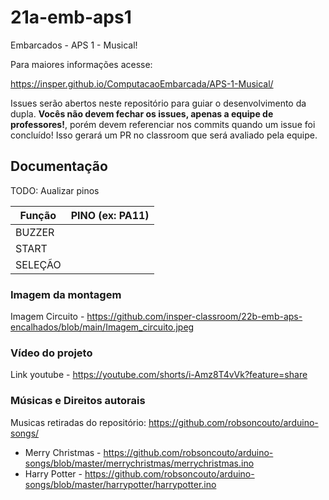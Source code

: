 # 21a-emb-aps1

Embarcados - APS 1 - Musical!

Para maiores informações acesse:

https://insper.github.io/ComputacaoEmbarcada/APS-1-Musical/

Issues serão abertos neste repositório para guiar o desenvolvimento
da dupla. **Vocês não devem fechar os issues, apenas a equipe de professores!**, porém devem referenciar nos commits quando um issue 
foi concluído! Isso gerará um PR no classroom que será avaliado pela equipe.

## Documentação

TODO: Aualizar pinos

| Função  | PINO (ex: PA11) |
|---------|-----------------|
| BUZZER  |                 |
| START   |                 |
| SELEÇÃO |                 |

### Imagem da montagem

Imagem Circuito - https://github.com/insper-classroom/22b-emb-aps-encalhados/blob/main/Imagem_circuito.jpeg

### Vídeo do projeto

Link youtube - https://youtube.com/shorts/i-Amz8T4vVk?feature=share

### Músicas e Direitos autorais

Musicas retiradas do repositório: https://github.com/robsoncouto/arduino-songs/
  - Merry Christmas - https://github.com/robsoncouto/arduino-songs/blob/master/merrychristmas/merrychristmas.ino
  - Harry Potter - https://github.com/robsoncouto/arduino-songs/blob/master/harrypotter/harrypotter.ino
